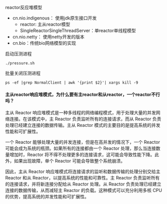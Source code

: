 reactor反应堆模型

- cn.nio.indigenous： 使用jdk原生接口开发
    - reactor: 主从reactor模型
    - SingleReactorSingleThreadServer：单reactor单线程模型
- cn.nio.netty： 使用netty开发的版本
- cn.bio：传统bio网络模型的实现

启动压测进程

```shell
./pressure.sh
```

批量关闭压测进程

```shell
ps -ef |grep NormalClient | awk '{print $2}'| xargs kill -9
```

#### 主从reactor响应堆模式，为什么要有主reactor和从reactor，一个reactor不行吗？

主从 Reactor 响应堆模式是一种多线程的网络编程模式，用于处理大量的并发网络连接。在该模式中，主 Reactor 负责监听所有的连接请求，而从
Reactor 负责处理已经建立连接的数据传输。主从 Reactor 模式的主要目的是提高系统的并发性能和可扩展性。

一个 Reactor 能够处理大量的并发连接，但是在高并发的情况下，一个 Reactor 可能会成为系统的瓶颈。如果所有的连接都由一个
Reactor 处理，那么当连接数量增加时，Reactor 将不得不处理更多的连接请求，这可能会导致性能下降。此外，如果出现故障，单个 Reactor
可能会导致整个系统崩溃。

因此，主从 Reactor 响应堆模式将连接请求的监听和数据传输的处理分别交给主 Reactor 和从 Reactor，以提高系统的性能和可靠性。主
Reactor 负责监听所有的连接请求，并将新连接分配给从 Reactor 处理。从 Reactor 负责处理已经建立连接的数据传输，从而减轻主
Reactor 的负载。这种模式可以充分利用多核 CPU 的优势，提高系统的并发性能和可扩展性。